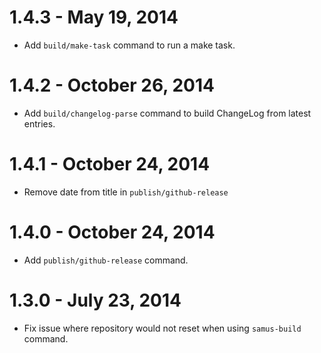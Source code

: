 # 1.4.3 - May 19, 2014

- Add `build/make-task` command to run a make task.

# 1.4.2 - October 26, 2014

- Add `build/changelog-parse` command to build ChangeLog from latest entries.

# 1.4.1 - October 24, 2014

- Remove date from title in `publish/github-release`

# 1.4.0 - October 24, 2014

- Add `publish/github-release` command.

# 1.3.0 - July 23, 2014

- Fix issue where repository would not reset when using `samus-build` command.
